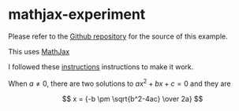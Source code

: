 # mathjax-experiment

Please refer to the [Github repository](https://github.com/tonghuikang/mathjax-experiment) for the source of this example.

This uses [MathJax](https://github.com/mathjax/MathJax)

I followed these [instructions](http://csega.github.io/mypost/2017/03/28/how-to-set-up-mathjax-on-jekyll-and-github-properly.html) instructions to make it work.

<script type="text/x-mathjax-config"> MathJax.Hub.Config({ TeX: { equationNumbers: { autoNumber: "all" } } }); 
</script>
<script type="text/x-mathjax-config">
         MathJax.Hub.Config({
           tex2jax: {
             inlineMath: [ ['$','$'], ["\\(","\\)"] ],
             processEscapes: true
           }
         });
</script>
<script src="https://cdn.mathjax.org/mathjax/latest/MathJax.js?config=TeX-AMS-MML_HTMLorMML" type="text/javascript"></script>

When $a \neq 0$, there are two solutions to $ax^2 + bx + c = 0$ and they are

$$
x = {-b \pm \sqrt{b^2-4ac} \over 2a}
$$

